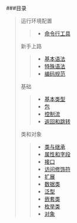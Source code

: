 ###目录

> 运行环境配置
> > * [命令行工具](doc/使用命令行工具编译Kotlin代码.md)
>
> 新手上路
>
> > * [基本语法](doc/基本语法.md)
> > * [特殊语法](doc/特殊语法.md)
> > * [编码规范](doc/编码规范.md)
>
>   基础
> > * [基本类型](doc/基本类型.md)
> > * [包](doc/包.md)
> > * [控制流](doc/控制流.md)
> > * [返回和跳转](doc/返回和跳转.md)
>
> 类和对象
> > * [类与继承](doc/类与继承.md)
> > * [属性和字段](doc/属性和字段.md)
> > * [接口](doc/接口.md)
> > * [访问修饰符](doc/访问修饰符.md)
> > * [扩展](doc/扩展.md)
> > * [数据类](doc/数据类.md)
> > * [泛型](doc/泛型.md)
> > * [嵌套类](doc/嵌套类.md)
> > * [枚举类](doc/枚举类.md)
> > * [对象](doc/对象.md)
